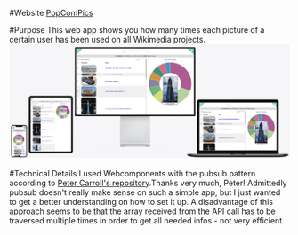 #Website
[PopComPics](https://rene78.github.io/PopComPics/)

#Purpose
This web app shows you how many times each picture of a certain user has been used on all Wikimedia projects.
![Picture of App][screenshot]

[screenshot]: img/mockup.png "Picture of the App"

#Technical Details
I used Webcomponents with the pubsub pattern according to [Peter Carroll's repository](https://github.com/petercz1/todo_no_frameworks).Thanks very much, Peter! Admittedly pubsub doesn't really make sense on such a simple app, but I just wanted to get a better understanding on how to set it up. A disadvantage of this approach seems to be that the array received from the API call has to be traversed multiple times in order to get all needed infos - not very efficient.